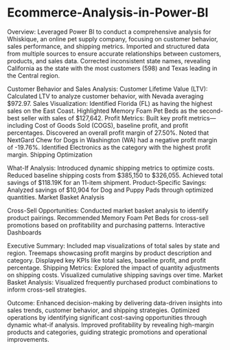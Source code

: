 # Ecommerce-Analysis-in-Power-BI

Overview:
Leveraged Power BI to conduct a comprehensive analysis for Whiskique, an online pet supply company, focusing on customer behavior, sales performance, and shipping metrics. Imported and structured data from multiple sources to ensure accurate relationships between customers, products, and sales data. Corrected inconsistent state names, revealing California as the state with the most customers (598) and Texas leading in the Central region.

Customer Behavior and Sales Analysis:
Customer Lifetime Value (LTV): Calculated LTV to analyze customer behavior, with Nevada averaging $972.97.
Sales Visualization:
Identified Florida (FL) as having the highest sales on the East Coast.
Highlighted Memory Foam Pet Beds as the second-best seller with sales of $127,642.
Profit Metrics:
Built key profit metrics—including Cost of Goods Sold (COGS), baseline profit, and profit percentages.
Discovered an overall profit margin of 27.50%.
Noted that NextGard Chew for Dogs in Washington (WA) had a negative profit margin of -19.76%.
Identified Electronics as the category with the highest profit margin.
Shipping Optimization

What-If Analysis:
Introduced dynamic shipping metrics to optimize costs.
Reduced baseline shipping costs from $385,150 to $326,055.
Achieved total savings of $118.19K for an 11-item shipment.
Product-Specific Savings:
Analyzed savings of $10,904 for Dog and Puppy Pads through optimized quantities.
Market Basket Analysis

Cross-Sell Opportunities:
Conducted market basket analysis to identify product pairings.
Recommended Memory Foam Pet Beds for cross-sell promotions based on profitability and purchasing patterns.
Interactive Dashboards

Executive Summary:
Included map visualizations of total sales by state and region.
Treemaps showcasing profit margins by product description and category.
Displayed key KPIs like total sales, baseline profit, and profit percentage.
Shipping Metrics:
Explored the impact of quantity adjustments on shipping costs.
Visualized cumulative shipping savings over time.
Market Basket Analysis:
Visualized frequently purchased product combinations to inform cross-sell strategies.

Outcome:
Enhanced decision-making by delivering data-driven insights into sales trends, customer behavior, and shipping strategies. Optimized operations by identifying significant cost-saving opportunities through dynamic what-if analysis. Improved profitability by revealing high-margin products and categories, guiding strategic promotions and operational improvements.

